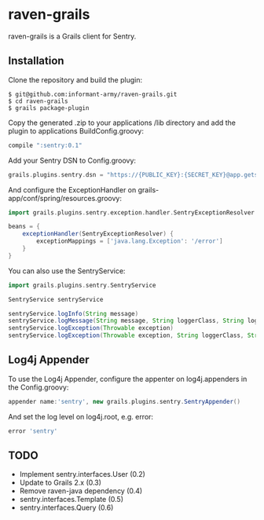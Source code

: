 raven-grails
============

raven-grails is a Grails client for Sentry.

Installation
------------

Clone the repository and build the plugin:

    $ git@github.com:informant-army/raven-grails.git
    $ cd raven-grails
    $ grails package-plugin

Copy the generated .zip to your applications /lib directory and add the plugin to applications BuildConfig.groovy:

```groovy
compile ":sentry:0.1"
```

Add your Sentry DSN to Config.groovy:

```groovy
grails.plugins.sentry.dsn = "https://{PUBLIC_KEY}:{SECRET_KEY}@app.getsentry.com/{PATH}{PROJECT_ID}"
```

And configure the ExceptionHandler on grails-app/conf/spring/resources.groovy:

```groovy
import grails.plugins.sentry.exception.handler.SentryExceptionResolver

beans = {
    exceptionHandler(SentryExceptionResolver) {
        exceptionMappings = ['java.lang.Exception': '/error']
    }
}
```

You can also use the SentryService:

```groovy
import grails.plugins.sentry.SentryService

SentryService sentryService

sentryService.logInfo(String message)
sentryService.logMessage(String message, String loggerClass, String logLevel)
sentryService.logException(Throwable exception)
sentryService.logException(Throwable exception, String loggerClass, String logLevel)
```

Log4j Appender
--------------

To use the Log4j Appender, configure the appenter on log4j.appenders in the Config.groovy:

```groovy
appender name:'sentry', new grails.plugins.sentry.SentryAppender()
```

And set the log level on log4j.root, e.g. error:

```groovy
error 'sentry'
```

TODO
----

* Implement sentry.interfaces.User (0.2)
* Update to Grails 2.x (0.3)
* Remove raven-java dependency (0.4)
* sentry.interfaces.Template (0.5)
* sentry.interfaces.Query (0.6)
